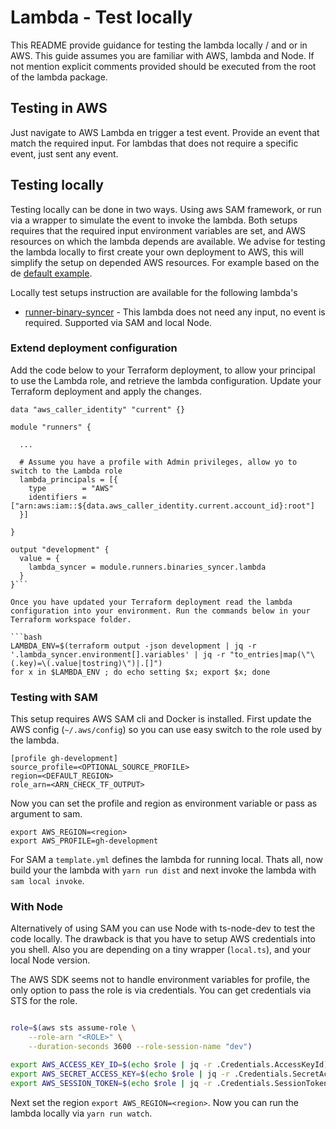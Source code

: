 # Lambda - Test locally

This README provide guidance for testing the lambda locally / and or in AWS. This guide assumes you are familiar with AWS, lambda and Node. If not mention explicit comments provided should be executed from the root of the lambda package.

## Testing in AWS

Just navigate to AWS Lambda en trigger a test event. Provide an event that match the required input. For lambdas that does not require a specific event, just sent any event.


## Testing locally

Testing locally can be done in two ways. Using aws SAM framework, or run via a wrapper to simulate the event to invoke the lambda. Both setups requires that the required input environment variables are set, and AWS resources on which the lambda depends are available. We advise for testing the lambda locally to first create your own deployment to AWS, this will simplify the setup on depended AWS resources. For example based on the de [default example](../../../../examples/default/).

Locally test setups instruction are available for the following lambda's

- [runner-binary-syncer](./moduele/../../modules/runner-binaries-syncer/lambdas/runner-binaries-syncer) - This lambda does not need any input, no event is required. Supported via SAM and local Node.

### Extend deployment configuration

Add the code below to your Terraform deployment, to allow your principal to use the Lambda role, and retrieve the lambda configuration. Update your Terraform deployment and apply the changes.

```hcl
data "aws_caller_identity" "current" {}

module "runners" {
  
  ...

  # Assume you have a profile with Admin privileges, allow yo to switch to the Lambda role
  lambda_principals = [{
    type        = "AWS"
    identifiers = ["arn:aws:iam::${data.aws_caller_identity.current.account_id}:root"]
  }]

}

output "development" {
  value = {
    lambda_syncer = module.runners.binaries_syncer.lambda
  }
}```

Once you have updated your Terraform deployment read the lambda configuration into your environment. Run the commands below in your Terraform workspace folder.

```bash
LAMBDA_ENV=$(terraform output -json development | jq -r '.lambda_syncer.environment[].variables' | jq -r "to_entries|map(\"\(.key)=\(.value|tostring)\")|.[]")
for x in $LAMBDA_ENV ; do echo setting $x; export $x; done
```

### Testing with SAM

This setup requires AWS SAM cli and Docker is installed. First update the AWS config (`~/.aws/config`) so you can use easy switch to the role used by the lambda.

```properties
[profile gh-development]
source_profile=<OPTIONAL_SOURCE_PROFILE>
region=<DEFAULT_REGION>
role_arn=<ARN_CHECK_TF_OUTPUT>
```

Now you can set the profile and region as environment variable or pass as argument to sam.

```
export AWS_REGION=<region>
export AWS_PROFILE=gh-development
```

For SAM a `template.yml` defines the lambda for running local. Thats all, now build your the lambda with `yarn run dist` and next invoke the lambda with `sam local invoke`.


### With Node

Alternatively of using SAM you can use Node with ts-node-dev to test the code locally. The drawback is that you have to setup AWS credentials into you shell. Also you are depending on a tiny wrapper (`local.ts`), and your local Node version.

The AWS SDK seems not to handle environment variables for profile, the only option to pass the role is via credentials. You can get credentials via STS for the role.

```bash

role=$(aws sts assume-role \
    --role-arn "<ROLE>" \
    --duration-seconds 3600 --role-session-name "dev")

export AWS_ACCESS_KEY_ID=$(echo $role | jq -r .Credentials.AccessKeyId)
export AWS_SECRET_ACCESS_KEY=$(echo $role | jq -r .Credentials.SecretAccessKey)
export AWS_SESSION_TOKEN=$(echo $role | jq -r .Credentials.SessionToken)
```

Next set the region `export AWS_REGION=<region>`. Now you can run the lambda locally via `yarn run watch`.